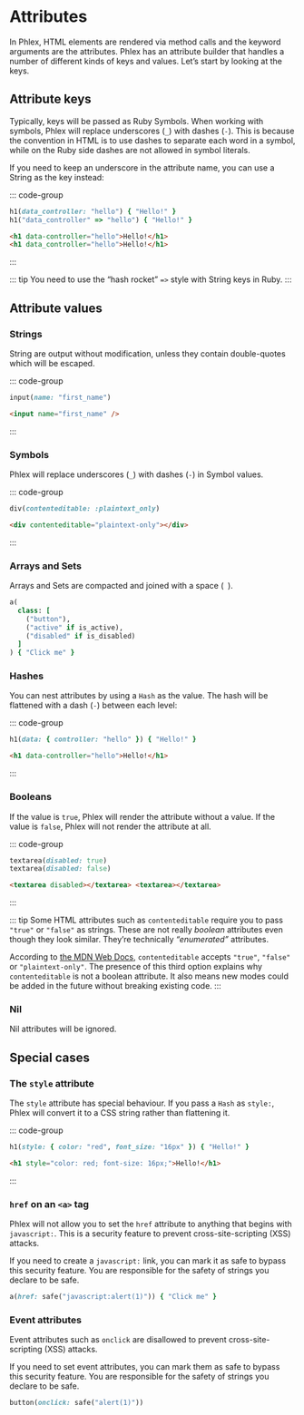 # Attributes

In Phlex, HTML elements are rendered via method calls and the keyword arguments are the attributes. Phlex has an attribute builder that handles a number of different kinds of keys and values. Let’s start by looking at the keys.

## Attribute keys

Typically, keys will be passed as Ruby Symbols. When working with symbols, Phlex will replace underscores (`_`) with dashes (`-`). This is because the convention in HTML is to use dashes to separate each word in a symbol, while on the Ruby side dashes are not allowed in symbol literals.

If you need to keep an underscore in the attribute name, you can use a String as the key instead:

::: code-group

```ruby [Phlex]
h1(data_controller: "hello") { "Hello!" }
h1("data_controller" => "hello") { "Hello!" }
```

```html [HTML]
<h1 data-controller="hello">Hello!</h1>
<h1 data_controller="hello">Hello!</h1>
```

:::

::: tip
You need to use the “hash rocket” `=>` style with String keys in Ruby.
:::

## Attribute values

### Strings

String are output without modification, unless they contain double-quotes which will be escaped.

::: code-group

```ruby [Phlex]
input(name: "first_name")
```

```html [HTML]
<input name="first_name" />
```

:::

### Symbols

Phlex will replace underscores (`_`) with dashes (`-`) in Symbol values.

::: code-group

```ruby [Phlex]
div(contenteditable: :plaintext_only)
```

```html [HTML]
<div contenteditable="plaintext-only"></div>
```

:::

### Arrays and Sets

Arrays and Sets are compacted and joined with a space (` `).

```ruby
a(
  class: [
    ("button"),
    ("active" if is_active),
    ("disabled" if is_disabled)
  ]
) { "Click me" }
```

### Hashes

You can nest attributes by using a `Hash` as the value. The hash will be flattened with a dash (`-`) between each level:

::: code-group

```ruby [Phlex]
h1(data: { controller: "hello" }) { "Hello!" }
```

```html [HTML]
<h1 data-controller="hello">Hello!</h1>
```

:::

### Booleans

If the value is `true`, Phlex will render the attribute without a value. If the value is `false`, Phlex will not render the attribute at all.

::: code-group

```ruby [component]
textarea(disabled: true)
textarea(disabled: false)
```

```html [output]
<textarea disabled></textarea> <textarea></textarea>
```

:::

::: tip
Some HTML attributes such as `contenteditable` require you to pass `"true"` or `"false"` as strings. These are not really _boolean_ attributes even though they look similar. They’re technically _“enumerated”_ attributes.

According to [the MDN Web Docs](https://developer.mozilla.org/en-US/docs/Web/HTML/Global_attributes/contenteditable), `contenteditable` accepts `"true"`, `"false"` or `"plaintext-only"`. The presence of this third option explains why `contenteditable` is not a boolean attribute. It also means new modes could be added in the future without breaking existing code.
:::

### Nil

Nil attributes will be ignored.

## Special cases

### The `style` attribute

The `style` attribute has special behaviour. If you pass a `Hash` as `style:`, Phlex will convert it to a CSS string rather than flattening it.

::: code-group

```ruby [Phlex]
h1(style: { color: "red", font_size: "16px" }) { "Hello!" }
```

```html [HTML]
<h1 style="color: red; font-size: 16px;">Hello!</h1>
```

:::

### `href` on an `<a>` tag

Phlex will not allow you to set the `href` attribute to anything that begins with `javascript:`. This is a security feature to prevent cross-site-scripting (XSS) attacks.

If you need to create a `javascript:` link, you can mark it as safe to bypass this security feature. You are responsible for the safety of strings you declare to be safe.

```ruby
a(href: safe("javascript:alert(1)")) { "Click me" }
```

### Event attributes

Event attributes such as `onclick` are disallowed to prevent cross-site-scripting (XSS) attacks.

If you need to set event attributes, you can mark them as safe to bypass this security feature. You are responsible for the safety of strings you declare to be safe.

```ruby
button(onclick: safe("alert(1)"))
```
